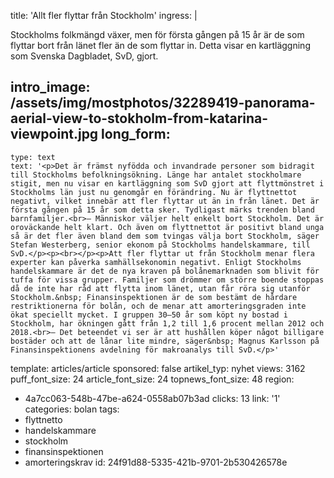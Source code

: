 title: 'Allt fler flyttar från Stockholm'
ingress: |
  <p>Stockholms folkmängd växer, men för första gången på 15 år är de som flyttar bort från länet fler än de som flyttar in. Detta visar en kartläggning som Svenska Dagbladet, SvD, gjort.
  </p>
  
intro_image: /assets/img/mostphotos/32289419-panorama-aerial-view-to-stokholm-from-katarina-viewpoint.jpg
long_form:
  -
    type: text
    text: '<p>Det är främst nyfödda och invandrade personer som bidragit till Stockholms befolkningsökning. Länge har antalet stockholmare stigit, men nu visar en kartläggning som SvD gjort att flyttmönstret i Stockholms län just nu genomgår en förändring. Nu är flyttnettot negativt, vilket innebär att fler flyttar ut än in från länet. Det är första gången på 15 år som detta sker. Tydligast märks trenden bland barnfamiljer.<br>– Människor väljer helt enkelt bort Stockholm. Det är oroväckande helt klart. Och även om flyttnettot är positivt bland unga så är det fler även bland dem som tvingas välja bort Stockholm, säger Stefan Westerberg, senior ekonom på Stockholms handelskammare, till SvD.</p><p><br></p><p>Att fler flyttar ut från Stockholm menar flera experter kan påverka samhällsekonomin negativt. Enligt Stockholms handelskammare är det de nya kraven på bolånemarknaden som blivit för tuffa för vissa grupper. Familjer som drömmer om större boende stoppas då de inte har råd att flytta inom länet, utan får röra sig utanför Stockholm.&nbsp; Finansinspektionen är de som bestämt de hårdare restriktionerna för bolån, och de menar att amorteringsgraden inte ökat speciellt mycket. I gruppen 30–50 år som köpt ny bostad i Stockholm, har ökningen gått från 1,2 till 1,6 procent mellan 2012 och 2018.<br>– Det beteendet vi ser är att hushållen köper något billigare bostäder och att de lånar lite mindre, säger&nbsp; Magnus Karlsson på Finansinspektionens avdelning för makroanalys till SvD.</p>'
template: articles/article
sponsored: false
artikel_typ: nyhet
views: 3162
puff_font_size: 24
article_font_size: 24
topnews_font_size: 48
region:
  - 4a7cc063-548b-47be-a624-0558ab07b3ad
clicks: 13
link: '1'
categories: bolan
tags:
  - flyttnetto
  - handelskammare
  - stockholm
  - finansinspektionen
  - amorteringskrav
id: 24f91d88-5335-421b-9701-2b530426578e
